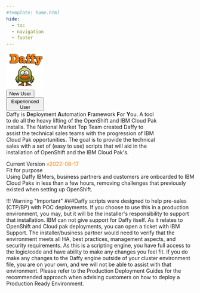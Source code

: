 ```yaml
---
#template: home.html
hide:
  - toc
  - navigation
  - footer
---
```

<script>
  document.title = "Daffy Home";
</script>
<style>
  [dir="ltr"] .md-sidebar--primary:not([hidden]) ~ .md-content > .md-content__inner { margin-left: 0;}

  :root >* {
    --md-default-bg-color: #161616; /* background */
    --md-primary-bg-color: #fff; /* Title bar text */
    --md-typeset-a-color: #aaa; /* Additional header text */
    --md-typeset-color: #fff; /* nav text normal */
    --md-accent-fg-color: #392fa4; /* text hover + highlight*/
    --md-default-fg-color--lighter: #33f; /* Nav scroll bar */
    --md-primary-bg-color--light: #fff; /* Search bar text */
    --md-default-fg-color: #fff; /* Search result box section header */
    --md-default-fg-color--light: #eee; /* Search box result text */

  }
  .mainPageLeftColumn {
        width: 20%;
  }
  .mainPageRightColumn {
        width: 80%;
  }
  div.md-source-file {color: black; margin-left: 1rem;}
</style>

<div class="home-hero" style="margin:0 !!important">
  <div class="home-hero-text">
    <h1 style="display: inline"></h1>
  </div>
  <div class="home-hero-image"></div>

  <div class=home-description>
    <div class='row'>
      <div class='mainPageLeftColumn'>
        <p align = "right">
          <img src='./images/ducks.png'  align="left" width="200"
          height="100" style = "float">
        </p>
        <button onclick="location.href='Deploying-OCP/Pre-Req/'" class="custom-btn btn-7"><span>New User</span></button>
        <button onclick="location.href='Deploying-OCP/'" class="custom-btn btn-7"><span>Experienced User</span></button>
      </div>
      <div class='mainPageRightColumn'>
        <p style="margin:0;">
          Daffy is <b>D</b>eployment <b>A</b>utomation <b>F</b>ramework <b>F</b>or <b>Y</b>ou. A tool to do all the heavy lifting of the OpenShift and IBM Cloud Pak installs. The National Market Top Team created Daffy to assist the technical sales teams with the progression of IBM Cloud Pak opportunities. The goal is to provide the technical sales with a set of (easy to use) scripts that will aid in the installation of OpenShift and the IBM Cloud Pak's.
        </p>
        </p>
        <p style="margin:0;">
         Current Version <font color="#FF7C00" >v2022-08-17</font>
        </p>
      </div>
    </div>
  </div>
  <div class='home-purpose'>
    <div class='row'>
      <div class='column'>
        Fit for purpose
      </div>
      <div class='column'>
        Using Daffy IBMers, business partners and customers are onboarded to IBM Cloud Paks in less than a few hours, removing challenges that previously existed when setting up OpenShift.
      </div>
    </div>
  </div>
</div>
<div class="dave-page" markdown='block'>
</div>

!!! Warning "Important"
    ###Daffy scripts were designed to help pre-sales (CTP/BP) with POC deployments. If you choose to use this in a production environment, you may, but it will be the installer's responsibility to support that installation. IBM can not give support for Daffy itself. As it relates to OpenShift and Cloud pak deployments, you can open a ticket with IBM Support. The installer/business partner would need to verify that the environment meets all HA, best practices, management aspects, and security requirements. As this is a scripting engine, you have full access to the logic/code and have ability to make any changes you feel fit. If you do make any changes to the Daffy engine outside of your cluster environment file, you are on your own, and we will not be able to assist with that environment. Please refer to the Production Deployment Guides for the recommended approach when advising customers on how to deploy a Production Ready Environment.
